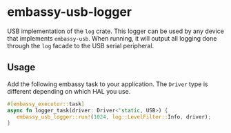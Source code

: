 # embassy-usb-logger

USB implementation of the `log` crate. This logger can be used by any device that implements `embassy-usb`. When running,
it will output all logging done through the `log` facade to the USB serial peripheral.

## Usage

Add the following embassy task to your application. The `Driver` type is different depending on which HAL you use.

 ```rust
#[embassy_executor::task]
async fn logger_task(driver: Driver<'static, USB>) {
    embassy_usb_logger::run!(1024, log::LevelFilter::Info, driver);
}
```
